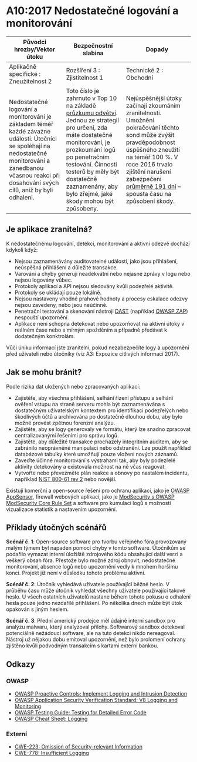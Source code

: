 # A10:2017 Nedostatečné logování a monitorování

| Původci hrozby/Vektor útoku | Bezpečnostní slabina           | Dopady               |
| -- | -- | -- |
| Aplikačně specifické : Zneužitelnost 2 | Rozšíření 3 : Zjistitelnost 1 | Technické 2 : Obchodní |
| Nedostatečné logování a monitorování je základem téměř každé závažné události. Útočníci se spoléhají na nedostatečné monitorování a zanedbanou včasnou reakci při dosahování svých cílů, aniž by byli odhaleni. | Toto číslo je zahrnuto v Top 10 na základě [průzkumu odvětví](https://owasp.blogspot.com/2017/08/owasp-top-10-2017-project-update.html). Jednou ze strategií pro určení, zda máte dostatečné monitorování, je prozkoumání logů po penetračním testování. Činnosti testerů by měly být dostatečně zaznamenány, aby bylo zřejmé, jaké škody mohou být způsobeny. | Nejúspěšnější útoky začínají zkoumáním zranitelnosti. Umožnění pokračování těchto sond může zvýšit pravděpodobnost úspěšného zneužití na téměř 100 %. V roce 2016 trvalo zjištění narušení zabezpečení [průměrně 191 dní](https://www-01.ibm.com/common/ssi/cgi-bin/ssialias?htmlfid=SEL03130WWEN&) – spousta času na způsobení škody. |

## Je aplikace zranitelná?

K nedostatečnému logování, detekci, monitorování a aktivní odezvě dochází kdykoli když:

* Nejsou zaznamenávány auditovatelné události, jako jsou přihlášení, neúspěšná přihlášení a důležité transakce.
* Varování a chyby generují neadekvátní nebo nejasné zprávy v logu nebo nejsou logovány vůbec.
* Protokoly aplikací a API nejsou sledovány kvůli podezřelé aktivitě.
* Protokoly se ukládají pouze lokálně.
* Nejsou nastaveny vhodné prahové hodnoty a procesy eskalace odezvy nejsou zavedeny, nebo jsou neúčinné.
* Penetrační testování a skenování nástroji [DAST](https://www.owasp.org/index.php/Category:Vulnerability_Scanning_Tools) (například [OWASP ZAP](https://www.owasp.org/index.php/OWASP_Zed_Attack_Proxy_Project)) nespouští upozornění.
* Aplikace není schopna detekovat nebo upozorňovat na aktivní útoky v reálném čase nebo s mírným spožděním a případně předávat k dodatečným konktrolám.

Vůči úniku informací jste zranitelní, pokud nezabezpečíte logy a upozornění před uživateli nebo útočníky (viz A3: Expozice citlivých informací 2017).

## Jak se mohu bránit?

Podle rizika dat uložených nebo zpracovaných aplikací:

* Zajistěte, aby všechna přihlášení, selhání řízení přístupu a selhání ověření vstupu na straně serveru mohla být zaznamenávána s dostatečným uživatelským kontextem pro identifikaci podezřelých nebo škodlivých účtů a archivována po dostatečně dlouhou dobu, aby bylo možné provést zpětnou forenzní analýzu.
* Zajistěte, aby se logy generovaly ve formátu, který lze snadno zpracovat centralizovanými řešeními pro správu logů.
* Zajistěte, aby důležité transakce procházely integritním auditem, aby se zabránilo neoprávněné manipulaci nebo odstranění. Lze použít například databázové tabulky které umožňují pouze vložení nových záznamů.
* Zaveďte účinné monitorování s výstrahami tak, aby byly podezřelé aktivity detekovány a existovala možnost na ně včas reagovat.
* Vytvořte nebo převezměte plán reakce a obnovy po nastalém incidentu, například [NIST 800-61 rev 2](https://csrc.nist.gov/publications/detail/sp/800-61/rev-2/final) nebo novější.

Existují komerční a open-source řešení pro ochranu aplikací, jako je [OWASP AppSensor](https://www.owasp.org/index.php/OWASP_AppSensor_Project), firewall webových aplikací, jako je [ModSecurity s OWASP ModSecurity Core Rule Set](https://www.owasp.org/index.php/Category:OWASP_ModSecurity_Core_Rule_Set_Project) a software pro kumulaci logů s možností vizualizace statistik a nastavením upozornění.

## Příklady útočných scénářů

**Scénář č. 1**: Open-source software pro tvorbu veřejného fóra provozovaný malým týmem byl napaden pomocí chyby v tomto software. Útočníkům se podařilo vymazat interní úložiště zdrojového kódu obsahující další verzi a veškerý obsah fóra. Přestože bylo možné zdroj obnovit, nedostatečné monitorování, absence logů nebo upozornění vedly k mnohem horšímu konci. Projekt již není v důsledku tohoto problému aktivní.

**Scénář č. 2**: Útočník vyhledává uživatele používající běžné heslo. V průběhu času může útočník vyhledat všechny uživatele používající takové heslo. U všech ostatních uživatelů nastane během tohoto pokusu o odhalení hesla pouze jedno nezdařilé přihlášení. Po několika dnech může být útok opakován s jiným heslem.

**Scénář č. 3**: Přední americký prodejce měl údajně interní sandbox pro analýzu malwaru, který analyzoval přílohy. Softwarový sandbox detekoval potenciálně nežádoucí software, ale na tuto detekci nikdo nereagoval. Nástroj už nějakou dobu emitoval upozornění, než bylo prolomení ochrany zjištěno kvůli podvodným transakcím s kartami externí bankou.

## Odkazy

### OWASP

* [OWASP Proactive Controls: Implement Logging and Intrusion Detection](https://www.owasp.org/index.php/OWASP_Proactive_Controls#8:_Implement_Logging_and_Intrusion_Detection)
* [OWASP Application Security Verification Standard: V8 Logging and Monitoring](https://www.owasp.org/index.php/Category:OWASP_Application_Security_Verification_Standard_Project#tab=Home)
* [OWASP Testing Guide: Testing for Detailed Error Code](https://www.owasp.org/index.php/Category:OWASP_Application_Security_Verification_Standard_Project#tab=Home)
* [OWASP Cheat Sheet: Logging](https://www.owasp.org/index.php/Logging_Cheat_Sheet)

### Externí

* [CWE-223: Omission of Security-relevant Information](https://cwe.mitre.org/data/definitions/223.html)
* [CWE-778: Insufficient Logging](https://cwe.mitre.org/data/definitions/778.html)
